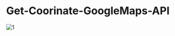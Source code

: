 # Get-Coorinate-GoogleMaps-API

![1](https://user-images.githubusercontent.com/79959818/147374443-7c40f3c6-a0b9-467a-b160-9e2b8f2acba5.png)

